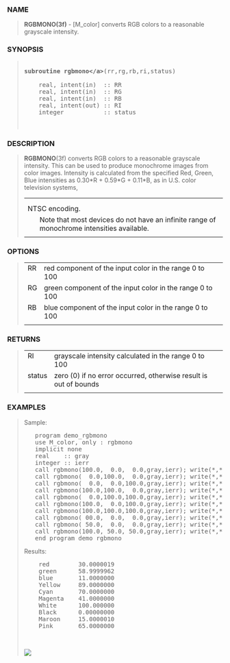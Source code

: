 <?
<body>
  <a name="top" id="top"></a>

  <div id="Container">
    <div id="Content">
      <div class="c31">
      </div><a name="0"></a>

      <h3><a name="0">NAME</a></h3>

      <blockquote>
        <b>RGBMONO(3f)</b> - [M_color] converts RGB colors to a reasonable grayscale intensity. 
      </blockquote><a name="contents" id="contents"></a>


      <h3><a name="6">SYNOPSIS</a></h3>

      <blockquote>
        <pre>
<br /><b>subroutine</b> <b>rgbmono&lt;/a&gt;</b>(rr,rg,rb,ri,status)
<br />    real, intent(in)  :: RR
    real, intent(in)  :: RG
    real, intent(in)  :: RB
    real, intent(out) :: RI
    integer           :: status
<br />
</pre>
      </blockquote><a name="2"></a>

      <h3><a name="2">DESCRIPTION</a></h3>

      <blockquote>
        <p><b>RGBMONO</b>(3f) converts RGB colors to a reasonable grayscale intensity. This can be used to produce monochrome images from color images.
        Intensity is calculated from the specified Red, Green, Blue intensities as 0.30*R + 0.59*G + 0.11*B, as in U.S. color television systems,</p>

        <table cellpadding="3">
          <!-- tsb: <B>RGBMONO</B>(3f) converts RGB colors to a reasonable grayscale intensity.
 -->

          <tr>
            <td></td>
          </tr>

          <tr>
            <td></td>
          </tr>

          <tr valign="top">
            <td class="c32" colspan="2">NTSC encoding.</td>
          </tr>

          <tr valign="top">
            <td width="6%"></td>

            <td>Note that most devices do not have an infinite range of monochrome intensities available.</td>
          </tr>

          <tr>
            <td></td>
          </tr>
        </table>
      </blockquote><a name="3"></a>

      <h3><a name="3">OPTIONS</a></h3>

      <blockquote>
        <table cellpadding="3">
          <tr valign="top">
            <td class="c32" width="6%" nowrap="nowrap">RR</td>

            <td valign="bottom">red component of the input color in the range 0 to 100</td>
          </tr>

          <tr valign="top">
            <td class="c32" width="6%" nowrap="nowrap">RG</td>

            <td valign="bottom">green component of the input color in the range 0 to 100</td>
          </tr>

          <tr valign="top">
            <td class="c32" width="6%" nowrap="nowrap">RB</td>

            <td valign="bottom">blue component of the input color in the range 0 to 100</td>
          </tr>

          <tr>
            <td></td>
          </tr>
        </table>
      </blockquote><a name="4"></a>

      <h3><a name="4">RETURNS</a></h3>

      <blockquote>
        <table cellpadding="3">
          <tr valign="top">
            <td class="c32" width="6%" nowrap="nowrap">RI</td>

            <td valign="bottom">grayscale intensity calculated in the range 0 to 100</td>
          </tr>

          <tr valign="top">
            <td class="c32" width="6%" nowrap="nowrap">status</td>

            <td valign="bottom">zero (0) if no error occurred, otherwise result is out of bounds</td>
          </tr>

          <tr>
            <td></td>
          </tr>
        </table>
      </blockquote><a name="5"></a>

      <h3><a name="5">EXAMPLES</a></h3>

      <blockquote>
        Sample:
        <pre>
   program demo_rgbmono
   use M_color, only : rgbmono
   implicit none
   real    :: gray
   integer :: ierr
   call rgbmono(100.0,  0.0,  0.0,gray,ierr); write(*,*)'red     ',gray
   call rgbmono(  0.0,100.0,  0.0,gray,ierr); write(*,*)'green   ',gray
   call rgbmono(  0.0,  0.0,100.0,gray,ierr); write(*,*)'blue    ',gray
   call rgbmono(100.0,100.0,  0.0,gray,ierr); write(*,*)'Yellow  ',gray
   call rgbmono(  0.0,100.0,100.0,gray,ierr); write(*,*)'Cyan    ',gray
   call rgbmono(100.0,  0.0,100.0,gray,ierr); write(*,*)'Magenta ',gray
   call rgbmono(100.0,100.0,100.0,gray,ierr); write(*,*)'White   ',gray
   call rgbmono( 00.0,  0.0,  0.0,gray,ierr); write(*,*)'Black   ',gray
   call rgbmono( 50.0,  0.0,  0.0,gray,ierr); write(*,*)'Maroon  ',gray
   call rgbmono(100.0, 50.0, 50.0,gray,ierr); write(*,*)'Pink    ',gray
   end program demo_rgbmono
</pre>Results:
        <pre>
    red        30.0000019
    green      58.9999962
    blue       11.0000000
    Yellow     89.0000000
    Cyan       70.0000000
    Magenta    41.0000000
    White      100.000000
    Black      0.00000000
    Maroon     15.0000010
    Pink       65.0000000
<br />
</pre>
      <div class="c31"><img src="../images/rgbmono.3.gif" /></div>
    </div>
  </div>
</body>
